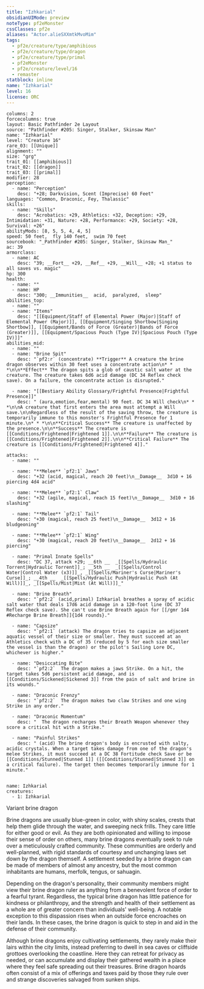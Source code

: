 ```yaml
---
title: "Izhkarial"
obsidianUIMode: preview
noteType: pf2eMonster
cssClasses: pf2e
aliases: "Actor.alieSXXmtkMvoMim" 
tags:
  - pf2e/creature/type/amphibious
  - pf2e/creature/type/dragon
  - pf2e/creature/type/primal
  - pf2eMonster
  - pf2e/creature/level/16
  - remaster
statblock: inline
name: "Izhkarial"
level: 16
license: ORC
---
```


```statblock
columns: 2
forcecolumns: true
layout: Basic Pathfinder 2e Layout
source: "Pathfinder #205: Singer, Stalker, Skinsaw Man"
name: "Izhkarial"
level: "Creature 16"
rare_03: [[Unique]]
alignment: ""
size: "grg"
trait_01: [[amphibious]]
trait_02: [[dragon]]
trait_03: [[primal]]
modifier: 28
perception:
  - name: "Perception"
    desc: "+28; Darkvision, Scent (Imprecise) 60 Feet"
languages: "Common, Draconic, Fey, Thalassic"
skills:
  - name: "Skills"
    desc: "Acrobatics: +29, Athletics: +32, Deception: +29, Intimidation: +31, Nature: +28, Performance: +29, Society: +28, Survival: +26"
abilityMods: [8, 5, 5, 4, 4, 5]
speed: 50 feet,  fly 140 feet,  swim 70 feet
sourcebook: "_Pathfinder #205: Singer, Stalker, Skinsaw Man_"
ac: 39
armorclass:
  - name: AC
    desc: "39; __Fort__ +29, __Ref__ +29, __Will__ +28; +1 status to all saves vs. magic"
hp: 300
health:
  - name: ""
  - name: HP
    desc: "300; __Immunities__  acid,  paralyzed,  sleep"
abilities_top:
  - name: ""
  - name: "Items"
    desc: "[[Equipment/Staff of Elemental Power (Major)|Staff of Elemental Power (Major)]], [[Equipment/Singing Shortbow|Singing Shortbow]], [[Equipment/Bands of Force (Greater)|Bands of Force (Greater)]], [[Equipment/Spacious Pouch (Type IV)|Spacious Pouch (Type IV)]]"
abilities_mid:
  - name: ""
  - name: "Brine Spit"
    desc: "`pf2:r` (concentrate) **Trigger** A creature the brine dragon observes within 30 feet uses a concentrate action\n* * *\n\n**Effect** The dragon spits a glob of caustic salt water at the creature. The creature takes 6d6 acid damage (DC 34 Reflex check save). On a failure, the concentrate action is disrupted."

  - name: "[[Bestiary Ability Glossary/Frightful Presence|Frightful Presence]]"
    desc: " (aura,emotion,fear,mental) 90 feet. DC 34 Will check\n* * *\n\nA creature that first enters the area must attempt a Will save.\n\nRegardless of the result of the saving throw, the creature is temporarily immune to this monster's Frightful Presence for 1 minute.\n* * *\n\n**Critical Success** The creature is unaffected by the presence.\n\n**Success** The creature is [[Conditions/Frightened|Frightened 1]].\n\n**Failure** The creature is [[Conditions/Frightened|Frightened 2]].\n\n**Critical Failure** The creature is [[Conditions/Frightened|Frightened 4]]."

attacks:
  - name: ""

  - name: "**Melee** `pf2:1` Jaws"
    desc: "+32 (acid, magical, reach 20 feet)\n__Damage__  3d10 + 16 piercing 4d4 acid"

  - name: "**Melee** `pf2:1` Claw"
    desc: "+32 (agile, magical, reach 15 feet)\n__Damage__  3d10 + 16 slashing"

  - name: "**Melee** `pf2:1` Tail"
    desc: "+30 (magical, reach 25 feet)\n__Damage__  3d12 + 16 bludgeoning"

  - name: "**Melee** `pf2:1` Wing"
    desc: "+30 (magical, reach 20 feet)\n__Damage__  2d12 + 16 piercing"

  - name: "Primal Innate Spells"
    desc: "DC 37, attack +29; __6th __  _[[Spells/Hydraulic Torrent|Hydraulic Torrent]]_; __5th __  _[[Spells/Control Water|Control Water (x3)]]_, _[[Spells/Mariner's Curse|Mariner's Curse]]_; __4th __  _[[Spells/Hydraulic Push|Hydraulic Push (At Will)]]_, _[[Spells/Mist|Mist (At Will)]]_"

  - name: "Brine Breath"
    desc: "`pf2:2` (acid,primal) Izhkarial breathes a spray of acidic salt water that deals 17d6 acid damage in a 120-foot line (DC 37 Reflex check save). She can't use Brine Breath again for [[/gmr 1d4 #Recharge Brine Breath]]{1d4 rounds}."

  - name: "Capsize"
    desc: "`pf2:1` (attack) The dragon tries to capsize an adjacent aquatic vessel of their size or smaller. They must succeed at an Athletics check with a DC of 35 (reduced by 5 for each size smaller the vessel is than the dragon) or the pilot's Sailing Lore DC, whichever is higher."

  - name: "Desiccating Bite"
    desc: "`pf2:2`  The dragon makes a jaws Strike. On a hit, the target takes 5d6 persistent acid damage, and is [[Conditions/Sickened|Sickened 3]] from the pain of salt and brine in its wounds."

  - name: "Draconic Frenzy"
    desc: "`pf2:2`  The dragon makes two claw Strikes and one wing Strike in any order."

  - name: "Draconic Momentum"
    desc: "  The dragon recharges their Breath Weapon whenever they score a critical hit with a Strike."

  - name: "Painful Strikes"
    desc: " (acid) The brine dragon's body is encrusted with salty, acidic crystals. When a target takes damage from one of the dragon's melee Strikes, it must succeed at a DC 38 Fortitude check Save or be [[Conditions/Stunned|Stunned 1]] ([[Conditions/Stunned|Stunned 3]] on a critical failure). The target then becomes temporarily immune for 1 minute."
 
```

```encounter-table
name: Izhkarial
creatures:
  - 1: Izhkarial
```


Variant brine dragon

Brine dragons are usually blue-green in color, with shiny scales, crests that help them glide through the water, and sweeping neck frills. They care little for either good or evil. As they are both opinionated and willing to impose their sense of order on others, many brine dragons eventually seek to rule over a meticulously crafted community. These communities are orderly and well-planned, with rigid standards of courtesy and unchanging laws set down by the dragon themself. A settlement seeded by a brine dragon can be made of members of almost any ancestry, but the most common inhabitants are humans, merfolk, tengus, or sahuagin.

Depending on the dragon's personality, their community members might view their brine dragon ruler as anything from a benevolent force of order to a fearful tyrant. Regardless, the typical brine dragon has little patience for kindness or philanthropy, and the strength and health of their settlement as a whole are of greater concern than individuals' well-being. A notable exception to this dispassion rises when an outside force encroaches on their lands. In these cases, the brine dragon is quick to step in and aid in the defense of their community.

Although brine dragons enjoy cultivating settlements, they rarely make their lairs within the city limits, instead preferring to dwell in sea caves or cliffside grottoes overlooking the coastline. Here they can retreat for privacy as needed, or can accumulate and display their gathered wealth in a place where they feel safe spreading out their treasures. Brine dragon hoards often consist of a mix of offerings and taxes paid by those they rule over and strange discoveries salvaged from sunken ships.
